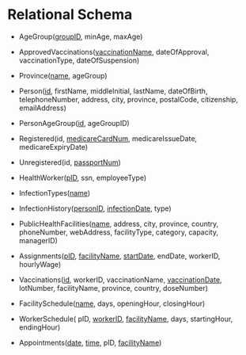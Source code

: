 # Relational Schema
- AgeGroup(<ins>groupID</ins>, minAge, maxAge)

- ApprovedVaccinations(<ins>vaccinationName</ins>, dateOfApproval, vaccinationType, dateOfSuspension)

- Province(<ins>name</ins>, ageGroup)

- Person(<ins>id</ins>, firstName, middleInitial, lastName, dateOfBirth, telephoneNumber, address, city, province, postalCode, citizenship, emailAddress)

- PersonAgeGroup(<ins>id</ins>, ageGroupID)

- Registered(id, <ins>medicareCardNum</ins>, medicareIssueDate, medicareExpiryDate)

- Unregistered(id, <ins>passportNum</ins>)

- HealthWorker(<ins>pID</ins>, ssn, employeeType)

- InfectionTypes(<ins>name</ins>)

- InfectionHistory(<ins>personID</ins>, <ins>infectionDate</ins>, type)

- PublicHealthFacilities(<ins>name</ins>, address, city, province, country, phoneNumber, webAddress, facilityType, category, capacity, managerID)

- Assignments(<ins>pID</ins>, <ins>facilityName</ins>, <ins>startDate</ins>, endDate, workerID, hourlyWage)

- Vaccinations(<ins>id</ins>, workerID, vaccinationName, <ins>vaccinationDate</ins>, lotNumber, facilityName, province, country, doseNumber)

- FacilitySchedule(<ins>name</ins>, days, openingHour, closingHour)

- WorkerSchedule( pID, <ins>workerID</ins>, <ins>facilityName</ins>, days, startingHour, endingHour)

- Appointments(<ins>date</ins>, <ins>time</ins>, pID, <ins>facilityName</ins>)
